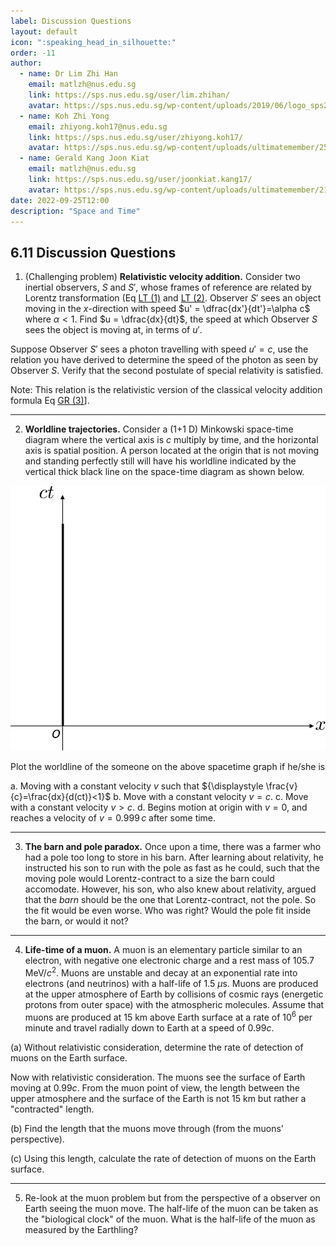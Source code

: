 ```yaml
---
label: Discussion Questions
layout: default
icon: ":speaking_head_in_silhouette:"
order: -11
author:
  - name: Dr Lim Zhi Han
    email: matlzh@nus.edu.sg
    link: https://sps.nus.edu.sg/user/lim.zhihan/
    avatar: https://sps.nus.edu.sg/wp-content/uploads/2019/06/logo_sps20.png
  - name: Koh Zhi Yong
    email: zhiyong.koh17@nus.edu.sg
    link: https://sps.nus.edu.sg/user/zhiyong.koh17/
    avatar: https://sps.nus.edu.sg/wp-content/uploads/ultimatemember/25/profile_photo-190x190.jpg?1662811284
  - name: Gerald Kang Joon Kiat
    email: matlzh@nus.edu.sg
    link: https://sps.nus.edu.sg/user/joonkiat.kang17/
    avatar: https://sps.nus.edu.sg/wp-content/uploads/ultimatemember/21/profile_photo-190x190.jpg?1662826964
date: 2022-09-25T12:00
description: "Space and Time"
---
```


## 6.11 Discussion Questions

1. (Challenging problem) **Relativistic velocity addition.** Consider two inertial observers, $S$ and $S'$, whose frames of reference are related by Lorentz transformation (Eq [LT (1)](<Lorentz Transformation#sixpointfourteen>) and [LT (2)](<Lorentz Transformation#sixpointfifteen>). Observer $S'$ sees an object moving in the $x$-direction with speed $u' = \dfrac{dx'}{dt'}=\alpha c$ where $\alpha<1$. Find $u = \dfrac{dx}{dt}$, the speed at which Observer $S$ sees the object is moving at, in terms of $u'$. 

Suppose Observer $S'$ sees a photon travelling with speed $u'=c$, use the relation you have derived to determine the speed of the photon as seen by Observer $S$. Verify that the second postulate of special relativity is satisfied.

Note: This relation is the relativistic version of the classical velocity addition formula Eq [GR (3)](<Galilean Relativity#sixpointthree>)].

---

2. **Worldline trajectories.** Consider a (1+1 D) Minkowski space-time diagram where the vertical axis is $c$ multiply by time, and the horizontal axis is spatial position. A person located at the origin that is not moving and standing perfectly still will have his worldline indicated by the vertical thick black line on the space-time diagram as shown below.

<span id="grid"></span>
![](</Resources/Chapter 6/spacetimeDiagram.png>)

Plot the worldline of the someone on the above spacetime graph if
he/she is 

a. Moving with a constant velocity $v$ such that ${\displaystyle \frac{v}{c}=\frac{dx}{d(ct)}<1}$
b. Move with a constant velocity $v=c$.
c. Move with a constant velocity $v>c$.
d. Begins motion at origin with $v=0$, and reaches a velocity of $v=0.999\,c$
after some time.

---

3. **The barn and pole paradox.** Once upon a time, there was a farmer who had a pole too long to store in his barn. After learning about relativity, he instructed his son to run with the pole as fast as he could, such that the moving pole would Lorentz-contract to a size the barn could accomodate. However, his son, who also knew about relativity, argued that the *barn* should be the one that Lorentz-contract, not the pole. So the fit would be even worse. Who was right? Would the pole fit inside the barn, or would it not?

---

4. **Life-time of a muon.** A muon is an elementary particle similar to an electron, with negative one electronic charge and a rest mass of 105.7 MeV/$c^{2}$. Muons are unstable and decay at an exponential rate into electrons (and neutrinos) with a half-life of 1.5 $\mu$s. Muons are produced at the upper atmosphere of Earth by collisions of cosmic rays (energetic protons from outer space) with the atmospheric molecules. Assume that muons are produced at 15 km above Earth surface at a rate of $10^{6}$ per minute and travel radially down to Earth at a speed of 0.99$c$. 

(a) Without relativistic consideration, determine the rate of detection
of muons on the Earth surface.

Now with relativistic consideration. The muons see the surface of
Earth moving at 0.99$c$. From the muon point of view, the length
between the upper atmosphere and the surface of the Earth is not 15
km but rather a "contracted" length. 

(b) Find the length that the muons move through (from the muons' perspective).

(c) Using this length, calculate the rate of detection of muons on
the Earth surface.

---

5. Re-look at the muon problem but from the perspective of a observer
on Earth seeing the muon move. The half-life of the muon can be taken
as the "biological clock" of the muon. What is the half-life of
the muon as measured by the Earthling?
